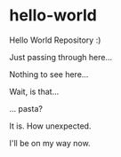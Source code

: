 # hello-world
Hello World Repository :)

Just passing through here...

Nothing to see here...

Wait, is that...

... pasta?

It is. How unexpected.

I'll be on my way now.
